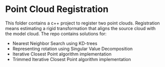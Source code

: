 # Point Cloud Registration
This folder contains a c++ project to register two point clouds. Registration means estimating a rigid transformation that aligns the source cloud with the model cloud.
The repo contains solutions for:
- Nearest Neighbor Search using KD-trees
- Representing rotation using Singular Value Decomposition
- Iterative Closest Point algorithm implementation
- Trimmed Iterative Closest Point algorithm implementation
